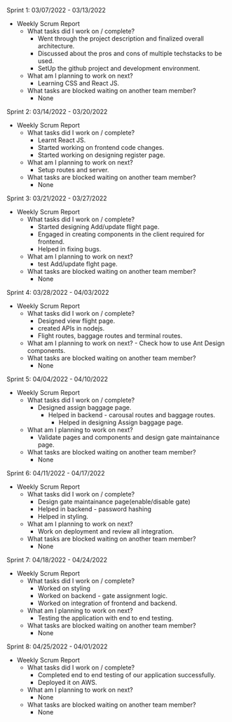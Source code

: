 Sprint 1: 03/07/2022 - 03/13/2022
- Weekly Scrum Report
	- What tasks did I work on / complete?
		- Went through the project description and finalized overall architecture.
		- Discussed about the pros and cons of multiple techstacks to be used.
		- SetUp the github project and development environment.
	- What am I planning to work on next?
		- Learning CSS and React JS.
	- What tasks are blocked waiting on another team member?
		- None


Sprint 2: 03/14/2022 - 03/20/2022
- Weekly Scrum Report
	- What tasks did I work on / complete?
		- Learnt React JS.
		- Started working on frontend code changes.
		- Started working on designing register page.
	- What am I planning to work on next?
		- Setup routes and server.
	- What tasks are blocked waiting on another team member?
		- None


Sprint 3: 03/21/2022 - 03/27/2022
- Weekly Scrum Report
	- What tasks did I work on / complete?
		- Started designing Add/update flight page.
		- Engaged in creating components in the client required for frontend.
		- Helped in fixing bugs.
	- What am I planning to work on next?
		- test Add/update flght page.	 
	- What tasks are blocked waiting on another team member?
		- None



Sprint 4: 03/28/2022 - 04/03/2022
- Weekly Scrum Report
	- What tasks did I work on / complete?
		- Designed view flight page.
		- created APIs in nodejs.
		- Flight routes, baggage routes and terminal routes.
	- What am I planning to work on next?
    	        - Check how to use Ant Design components. 
	- What tasks are blocked waiting on another team member?
		- None



Sprint 5: 04/04/2022 - 04/10/2022
- Weekly Scrum Report
	- What tasks did I work on / complete?
		- Designed assign baggage page.
    		- Helped in backend - carousal routes and baggage routes.
                - Helped in designing Assign baggage page.
	- What am I planning to work on next?
		- Validate pages and components and design gate maintainance page. 
	- What tasks are blocked waiting on another team member?
		- None


Sprint 6: 04/11/2022 - 04/17/2022
- Weekly Scrum Report
	- What tasks did I work on / complete?
		- Design gate maintainance page(enable/disable gate)
		- Helped in backend - password hashing
		- Helped in styling.
	- What am I planning to work on next?
		- Work on deployment and review all integration.
	- What tasks are blocked waiting on another team member?
		- None



Sprint 7: 04/18/2022 - 04/24/2022
- Weekly Scrum Report
	- What tasks did I work on / complete?
		- Worked on styling
		- Worked on backend - gate assignment logic.
		- Worked on integration of frontend and backend.
	- What am I planning to work on next?
		- Testing the application with end to end testing.
	- What tasks are blocked waiting on another team member?
		- None



Sprint 8: 04/25/2022 - 04/01/2022
- Weekly Scrum Report
	- What tasks did I work on / complete?
		- Completed end to end testing of our application successfully.
		- Deployed it on AWS.
	- What am I planning to work on next?
		- None
	- What tasks are blocked waiting on another team member?
		- None


